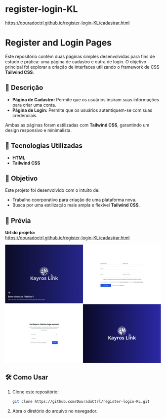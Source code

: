 # register-login-KL

https://douradoctrl.github.io/register-login-KL/cadastrar.html

# Register and Login Pages

Este repositório contém duas páginas simples desenvolvidas para fins de estudo e prática: uma página de cadastro e outra de login. O objetivo principal foi explorar a criação de interfaces utilizando o framework de CSS **Tailwind CSS**.

## 📄 Descrição

- **Página de Cadastro:** Permite que os usuários insiram suas informações para criar uma conta.
- **Página de Login:** Permite que os usuários autentiquem-se com suas credenciais.

Ambas as páginas foram estilizadas com **Tailwind CSS**, garantindo um design responsivo e minimalista.

## 🚀 Tecnologias Utilizadas

- **HTML**
- **Tailwind CSS**

## 🎯 Objetivo

Este projeto foi desenvolvido com o intuito de:
- Trabalho coorporativo para criação de uma plataforma nova.
- Busca por uma estilização mais ampla e flexível **Tailwind CSS**.

## 📸 Prévia

**Url do projeto:**  
https://douradoctrl.github.io/register-login-KL/cadastrar.html

![Página de cadastro](assets/previous/image.png)
![Página de Login](assets/previous/image-1.png)

## 🛠️ Como Usar

1. Clone este repositório:
   ```bash
   git clone https://github.com/DouradoCtrl/register-login-KL.git
   ```

2. Abra o diretório do arquivo no navegador.

